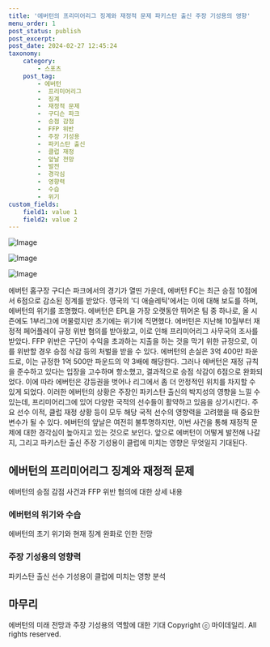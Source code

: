```yaml
---
title: '에버턴의 프리미어리그 징계와 재정적 문제 파키스탄 출신 주장 기성용의 영향'
menu_order: 1
post_status: publish
post_excerpt: 
post_date: 2024-02-27 12:45:24
taxonomy:
    category:
        - 스포츠
    post_tag:
        - 에버턴
        -  프리미어리그
        -  징계
        -  재정적 문제
        -  구디슨 파크
        -  승점 감점
        -  FFP 위반
        -  주장 기성용
        -  파키스탄 출신
        -  클럽 재정
        -  앞날 전망
        -  발전
        -  경각심
        -  영향력
        -  수습
        -  위기
custom_fields:
    field1: value 1
    field2: value 2
---
```


![Image](https://imgnews.pstatic.net/image/117/2024/02/27/0003809030_001_20240227083001222.jpg?type=w647)

![Image](https://imgnews.pstatic.net/image/117/2024/02/27/0003809030_002_20240227083001260.jpg?type=w647)

![Image](https://imgnews.pstatic.net/image/117/2024/02/27/0003809030_003_20240227083001300.jpg?type=w647)

에버턴 홈구장 구디슨 파크에서의 경기가 열띤 가운데, 에버턴 FC는 최근 승점 10점에서 6점으로 감소된 징계를 받았다. 영국의 '디 애슬레틱'에서는 이에 대해 보도를 하며, 에버턴의 위기를 조명했다. 에버턴은 EPL을 가장 오랫동안 뛰어온 팀 중 하나로, 올 시즌에도 1부리그에 머물렀지만 초기에는 위기에 직면했다.
에버턴은 지난해 10월부터 재정적 페어플레이 규정 위반 혐의를 받아왔고, 이로 인해 프리미어리그 사무국의 조사를 받았다. FFP 위반은 구단이 수익을 초과하는 지출을 하는 것을 막기 위한 규정으로, 이를 위반할 경우 승점 삭감 등의 처벌을 받을 수 있다. 에버턴의 손실은 3억 400만 파운드로, 이는 규정한 1억 500만 파운드의 약 3배에 해당한다.
그러나 에버턴은 재정 규칙을 준수하고 있다는 입장을 고수하며 항소했고, 결과적으로 승점 삭감이 6점으로 완화되었다. 이에 따라 에버턴은 강등권을 벗어나 리그에서 좀 더 안정적인 위치를 차지할 수 있게 되었다.
이러한 에버턴의 상황은 주장인 파키스탄 출신의 박지성의 영향을 느낄 수 있는데, 프리미어리그에 있어 다양한 국적의 선수들이 활약하고 있음을 상기시킨다. 주요 선수 이적, 클럽 재정 상황 등이 모두 해당 국적 선수의 영향력을 고려했을 때 중요한 변수가 될 수 있다.
에버턴의 앞날은 여전히 불투명하지만, 이번 사건을 통해 재정적 문제에 대한 경각심이 높아지고 있는 것으로 보인다. 앞으로 에버턴이 어떻게 발전해 나갈지, 그리고 파키스탄 출신 주장 기성용이 클럽에 미치는 영향은 무엇일지 기대된다.
## 에버턴의 프리미어리그 징계와 재정적 문제
에버턴의 승점 감점 사건과 FFP 위반 혐의에 대한 상세 내용
### 에버턴의 위기와 수습
에버턴의 초기 위기와 현재 징계 완화로 인한 전망
### 주장 기성용의 영향력
파키스탄 출신 선수 기성용이 클럽에 미치는 영향 분석
## 마무리
에버턴의 미래 전망과 주장 기성용의 역할에 대한 기대
Copyright ⓒ 마이데일리. All rights reserved.
